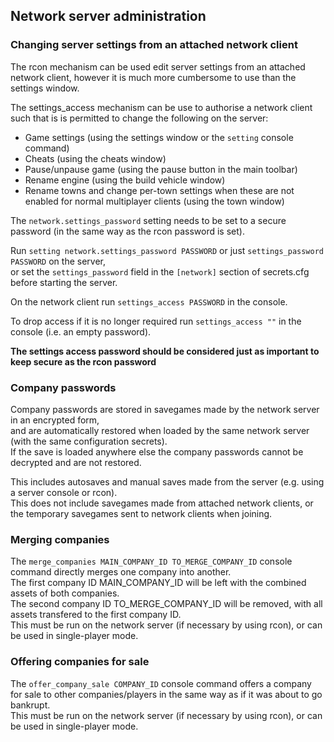 ## Network server administration


### Changing server settings from an attached network client

The rcon mechanism can be used edit server settings from an attached network client, however it is much more cumbersome to use than the settings window.

The settings_access mechanism can be use to authorise a network client such that is is permitted to change the following on the server:
* Game settings (using the settings window or the `setting` console command)
* Cheats (using the cheats window)
* Pause/unpause game (using the pause button in the main toolbar)
* Rename engine (using the build vehicle window)
* Rename towns and change per-town settings when these are not enabled for normal multiplayer clients (using the town window)

The `network.settings_password` setting needs to be set to a secure password (in the same way as the rcon password is set).

Run `setting network.settings_password PASSWORD` or just `settings_password PASSWORD` on the server,  
or set the `settings_password` field in the `[network]` section of secrets.cfg before starting the server.

On the network client run `settings_access PASSWORD` in the console.

To drop access if it is no longer required run `settings_access ""` in the console (i.e. an empty password).

**The settings access password should be considered just as important to keep secure as the rcon password**


### Company passwords

Company passwords are stored in savegames made by the network server in an encrypted form,  
and are automatically restored when loaded by the same network server (with the same configuration secrets).  
If the save is loaded anywhere else the company passwords cannot be decrypted and are not restored.

This includes autosaves and manual saves made from the server (e.g. using a server console or rcon).  
This does not include savegames made from attached network clients, or the temporary savegames sent to network clients when joining.


### Merging companies

The `merge_companies MAIN_COMPANY_ID TO_MERGE_COMPANY_ID` console command directly merges one company into another.  
The first company ID MAIN_COMPANY_ID will be left with the combined assets of both companies.  
The second company ID TO_MERGE_COMPANY_ID will be removed, with all assets transfered to the first company ID.  
This must be run on the network server (if necessary by using rcon), or can be used in single-player mode.


### Offering companies for sale

The `offer_company_sale COMPANY_ID` console command offers a company for sale to other companies/players in the same way as if it was about to go bankrupt.  
This must be run on the network server (if necessary by using rcon), or can be used in single-player mode.
